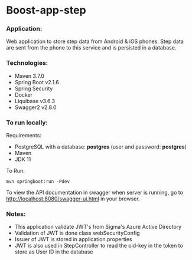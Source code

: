 # Boost-app-step
### Application:
Web application to store step data from Android & iOS phones. 
Step data are sent from the phone to this service and is persisted in a database.

### Technologies:
* Maven 3.7.0
* Spring Boot v2.1.6
* Spring Security 
* Docker 
* Liquibase v3.6.3
* Swagger2 v2.8.0 

### To run locally:
Requirements:
* PostgreSQL with a database: **postgres** (user and password: **postgres**)
* Maven
* JDK 11

To Run:<br>

`mvn springboot:run -Pdev`

To view the API documentation in swagger when server is running, 
go to [http://localhost:8080/swagger-ui.html](http://localhost:8080/swagger-ui.html) in your browser.

### Notes:
* This application validate JWT's from Sigma's Azure Active Directory
* Validation of JWT is done class webSecurityConfig
* Issuer of JWT is stored in application.properties
* JWT is also used in StepController to read the oid-key in the token to store as User ID in the database